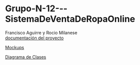 # Grupo-N-12---SistemaDeVentaDeRopaOnline
Francisco Aguirre y Rocio Milanese
<br>
[documentación del proyecto](https://docs.google.com/document/d/1Hg90QJY8MIWQN4GuAqqQPCtX6AdywDkUDn_oyyYh8wM/edit?usp=sharing)

[Mockups](https://www.figma.com/design/3lo8xvdMKEt96XcnObwNzj/F-R?node-id=72-866&t=aRVZnNKx6dlAImhs-0)

[Diagrama de Clases](https://app.diagrams.net/?splash=0#G1R6Ce9crivHCQzwNS7HZIpege1CisbcTd#%7B%22pageId%22%3A%22xZMBi8gwqBBRkt4viOOO%22%7D)
